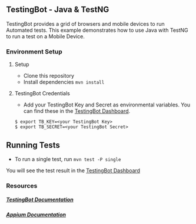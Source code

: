 ## TestingBot - Java & TestNG

TestingBot provides a grid of browsers and mobile devices to run Automated tests.
This example demonstrates how to use Java with TestNG to run a test on a Mobile Device.

### Environment Setup

1. Setup
	* Clone this repository
	* Install dependencies `mvn install`

2. TestingBot Credentials
    * Add your TestingBot Key and Secret as environmental variables. You can find these in the [TestingBot Dashboard](https://testingbot.com/members/).
    ```
    $ export TB_KEY=<your TestingBot Key>
    $ export TB_SECRET=<your TestingBot Secret>
    ```

## Running Tests
* To run a single test, run `mvn test -P single`

You will see the test result in the [TestingBot Dashboard](https://testingbot.com/members/)

### Resources
##### [TestingBot Documentation](https://testingbot.com/support/mobile/testng.html)

##### [Appium Documentation](https://appium.io/)